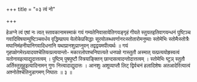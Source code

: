 +++
title = "०३ त्वं नो"

+++

हेअग्ने त्वं एषां नः त्वत् स्तावकानामस्माकं गयं गम्यतेनिवासायेतिगयङ्गृहं गीयते स्तुयतइतिवागयन्धनं पुष्टिञ्च गवादिविषयाम्पुष्टिञ्चवर्धय वृद्धिम्प्रापय येलोकेप्रसिद्धाः सूरयोलब्धवर्णानरःस्तोतारोमनुष्याः स्तोमेभिः स्तोमैःस्तोत्रैः मघानिमंहनीयानिगवादिधनानि यथाप्रानशुःप्राप्नुवन् तद्वद्वयमपीत्यर्थः ॥ गयं गृहपक्षेगमेरध्र्यादयश्चेतियत्प्रत्ययान्तो- मकारलोपश्चनिपात्यते धनपक्षे गास्तुतौ अस्मात् यत्प्रत्ययोह्रस्वत्वं यतोनावइत्याद्युदात्तत्वम् । पुष्टिम् पुषपुष्टौ स्त्रियाङ्क्तिन् छान्दसत्वादन्तोदात्तत्वम् । स्तोमेभिः ष्टुञ् स्तुतौ अर्तिस्तुसुहुइत्यादिनामन् गुणः नित्त्वादाद्युदात्तः । आनशुः अशूव्याप्तौ लिट् द्विर्वचनं हलादिशेषः अतआदेरित्यात्वं अश्नोतेश्चेतिनुडागमण् निघातः ॥ ३ ॥
